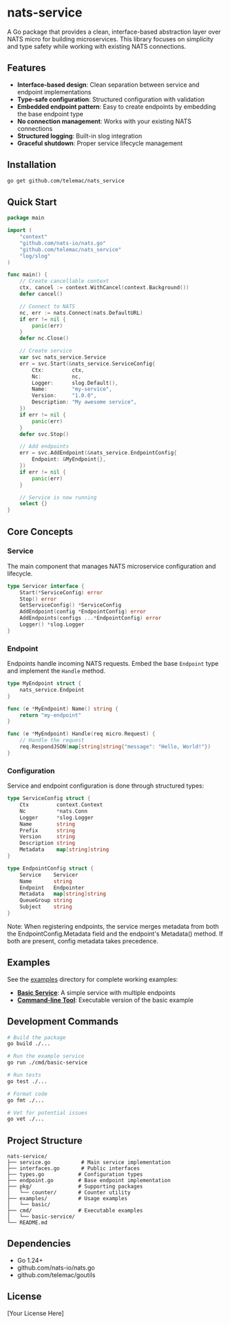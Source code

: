 # nats-service

A Go package that provides a clean, interface-based abstraction layer over NATS micro for building microservices. This library focuses on simplicity and type safety while working with existing NATS connections.

## Features

- **Interface-based design**: Clean separation between service and endpoint implementations
- **Type-safe configuration**: Structured configuration with validation
- **Embedded endpoint pattern**: Easy to create endpoints by embedding the base endpoint type
- **No connection management**: Works with your existing NATS connections
- **Structured logging**: Built-in slog integration
- **Graceful shutdown**: Proper service lifecycle management

## Installation

```bash
go get github.com/telemac/nats_service
```

## Quick Start

```go
package main

import (
    "context"
    "github.com/nats-io/nats.go"
    "github.com/telemac/nats_service"
    "log/slog"
)

func main() {
    // Create cancellable context
    ctx, cancel := context.WithCancel(context.Background())
    defer cancel()

    // Connect to NATS
    nc, err := nats.Connect(nats.DefaultURL)
    if err != nil {
        panic(err)
    }
    defer nc.Close()

    // Create service
    var svc nats_service.Service
    err = svc.Start(&nats_service.ServiceConfig{
        Ctx:         ctx,
        Nc:          nc,
        Logger:      slog.Default(),
        Name:        "my-service",
        Version:     "1.0.0",
        Description: "My awesome service",
    })
    if err != nil {
        panic(err)
    }
    defer svc.Stop()

    // Add endpoints
    err = svc.AddEndpoint(&nats_service.EndpointConfig{
        Endpoint: &MyEndpoint{},
    })
    if err != nil {
        panic(err)
    }

    // Service is now running
    select {}
}
```

## Core Concepts

### Service

The main component that manages NATS microservice configuration and lifecycle.

```go
type Servicer interface {
    Start(*ServiceConfig) error
    Stop() error
    GetServiceConfig() *ServiceConfig
    AddEndpoint(config *EndpointConfig) error
    AddEndpoints(configs ...*EndpointConfig) error
    Logger() *slog.Logger
}
```

### Endpoint

Endpoints handle incoming NATS requests. Embed the base `Endpoint` type and implement the `Handle` method.

```go
type MyEndpoint struct {
    nats_service.Endpoint
}

func (e *MyEndpoint) Name() string {
    return "my-endpoint"
}

func (e *MyEndpoint) Handle(req micro.Request) {
    // Handle the request
    req.RespondJSON(map[string]string{"message": "Hello, World!"})
}
```

### Configuration

Service and endpoint configuration is done through structured types:

```go
type ServiceConfig struct {
    Ctx         context.Context
    Nc          *nats.Conn
    Logger      *slog.Logger
    Name        string
    Prefix      string
    Version     string
    Description string
    Metadata    map[string]string
}

type EndpointConfig struct {
    Service    Servicer
    Name       string
    Endpoint   Endpointer
    Metadata   map[string]string
    QueueGroup string
    Subject    string
}

```

Note: When registering endpoints, the service merges metadata from both the EndpointConfig.Metadata field
and the endpoint's Metadata() method. If both are present, config metadata takes precedence.

## Examples

See the [examples](./examples) directory for complete working examples:

- **[Basic Service](./examples/basic/)**: A simple service with multiple endpoints
- **[Command-line Tool](./cmd/basic-service/)**: Executable version of the basic example

## Development Commands

```bash
# Build the package
go build ./...

# Run the example service
go run ./cmd/basic-service

# Run tests
go test ./...

# Format code
go fmt ./...

# Vet for potential issues
go vet ./...
```

## Project Structure

```
nats-service/
├── service.go          # Main service implementation
├── interfaces.go       # Public interfaces
├── types.go           # Configuration types
├── endpoint.go        # Base endpoint implementation
├── pkg/               # Supporting packages
│   └── counter/       # Counter utility
├── examples/          # Usage examples
│   └── basic/
├── cmd/               # Executable examples
│   └── basic-service/
└── README.md
```

## Dependencies

- Go 1.24+
- github.com/nats-io/nats.go
- github.com/telemac/goutils

## License

[Your License Here]